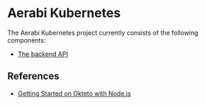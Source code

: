# Aerabi Kubernetes

The Aerabi Kubernetes project currently consists of the following components:
- [The backend API](api)

## References
- [Getting Started on Okteto with Node.js](https://github.com/okteto/node-getting-started)
